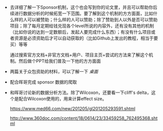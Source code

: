 - 去详细了解一下Sponsor机制，这个也会写到你的论文里，并且可以帮助你后续进行数据分析的时候拓宽一下范围。要了解到这个机制的方方面面，比如什么样的人可以被赞助；什么样的人可以赞助；除了赞助到人以外是否可以赞助项目；除了每月定期给钱兑现各个level所说的内容外，还有没有其他的机制（比如你说的达到一定数额后，发起人要完成什么东西）；有没有什么项目或者资源是必须资助后才可以自动获取的（比如Github上发出的教程，相当于要买）等等

  通过搜索官方文档+非官方文档+用户、项目主页+尝试的方法来了解这个机制。然后做个PPT给我们普及一下他的方方面面

- 两篇关于众包资助的材料，可以了解一下 *桌面*

- 配合晖哥完成 sponsor 数据的爬取

- 和晖哥讨论新的数据分析方法。除了Wilcoxon，还要看一下cliff's delta，这个是配合Wilcoxon使用的，用来计算effect size。

  https://www.med66.com/new/201205/gl201205293591.shtml

  http://www.360doc.com/content/18/0614/23/33459258_762495368.shtml

  

  

